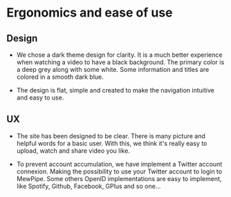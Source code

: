 Ergonomics and ease of use
==========================

## Design

* We chose a dark theme design for clarity. It is a much better experience when watching a video to have a black background. 
The primary color is a deep grey along with some white. Some information and titles are colored in a smooth dark blue. 

* The design is flat, simple and created to make the navigation intuitive and easy to use.

## UX

* The site has been designed to be clear. There is many picture and helpful words for a basic user. 
With this, we think it's really easy to upload, watch and share video you like.

* To prevent account accumulation, we have implement a Twitter account connexion. 
Making the possibility to use your Twitter account to login to MewPipe.
Some others OpenID implementations are easy to implement, like Spotify, Github, Facebook, GPlus and so one...